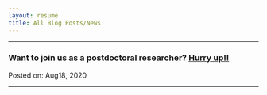```yaml
---
layout: resume
title: All Blog Posts/News
---
```


---
### Want to join us as a postdoctoral researcher? [Hurry up!!](/2020-08-18-postDoc.md)

Posted on: Aug18, 2020

---
